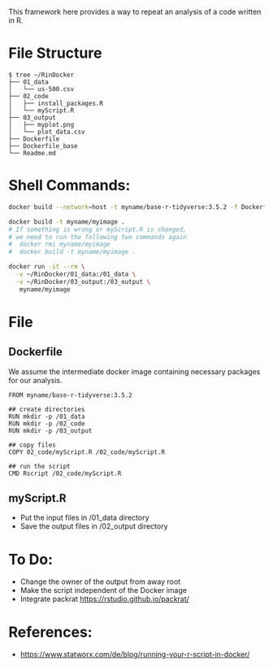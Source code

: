 This framework here provides a way to repeat an analysis of a code written in R.

# File Structure
```
$ tree ~/RinDocker
├── 01_data
│   └── us-500.csv
├── 02_code
│   ├── install_packages.R
│   └── myScript.R
├── 03_output
│   ├── myplot.png
│   └── plot_data.csv
├── Dockerfile
├── Dockerfile_base
└── Readme.md
```

# Shell Commands:
```bash
docker build --network=host -t myname/base-r-tidyverse:3.5.2 -f Dockerfile_base .

docker build -t myname/myimage .
# If something is wrong or myScript.R is changed,
# we need to run the following two commands again
#  docker rmi myname/myimage
#  docker build -t myname/myimage .

docker run -it --rm \
  -v ~/RinDocker/01_data:/01_data \
  -v ~/RinDocker/03_output:/03_output \
   myname/myimage
```

# File

## Dockerfile

We assume the intermediate docker image containing necessary packages for our analysis.
```
FROM myname/base-r-tidyverse:3.5.2

## create directories
RUN mkdir -p /01_data
RUN mkdir -p /02_code
RUN mkdir -p /03_output

## copy files
COPY 02_code/myScript.R /02_code/myScript.R

## run the script
CMD Rscript /02_code/myScript.R
```

## myScript.R

* Put the input files in /01_data directory
* Save the output files in /02_output directory

# To Do:

* Change the owner of the output from away root
* Make the script independent of the Docker image
* Integrate packrat https://rstudio.github.io/packrat/

# References:

* https://www.statworx.com/de/blog/running-your-r-script-in-docker/
